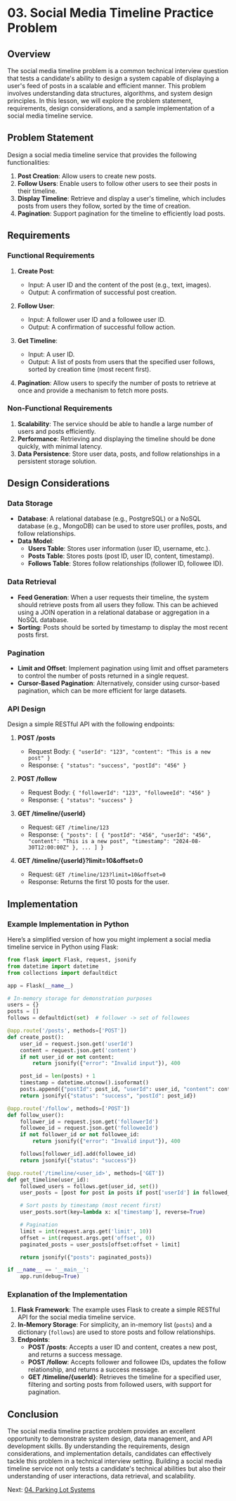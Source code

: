 # 03. Social Media Timeline Practice Problem

## Overview

The social media timeline problem is a common technical interview question that tests a candidate's ability to design a system capable of displaying a user's feed of posts in a scalable and efficient manner. This problem involves understanding data structures, algorithms, and system design principles. In this lesson, we will explore the problem statement, requirements, design considerations, and a sample implementation of a social media timeline service.

## Problem Statement

Design a social media timeline service that provides the following functionalities:

1. **Post Creation**: Allow users to create new posts.
2. **Follow Users**: Enable users to follow other users to see their posts in their timeline.
3. **Display Timeline**: Retrieve and display a user's timeline, which includes posts from users they follow, sorted by the time of creation.
4. **Pagination**: Support pagination for the timeline to efficiently load posts.

## Requirements

### Functional Requirements

1. **Create Post**:

   - Input: A user ID and the content of the post (e.g., text, images).
   - Output: A confirmation of successful post creation.

2. **Follow User**:

   - Input: A follower user ID and a followee user ID.
   - Output: A confirmation of successful follow action.

3. **Get Timeline**:

   - Input: A user ID.
   - Output: A list of posts from users that the specified user follows, sorted by creation time (most recent first).

4. **Pagination**: Allow users to specify the number of posts to retrieve at once and provide a mechanism to fetch more posts.

### Non-Functional Requirements

1. **Scalability**: The service should be able to handle a large number of users and posts efficiently.
2. **Performance**: Retrieving and displaying the timeline should be done quickly, with minimal latency.
3. **Data Persistence**: Store user data, posts, and follow relationships in a persistent storage solution.

## Design Considerations

### Data Storage

- **Database**: A relational database (e.g., PostgreSQL) or a NoSQL database (e.g., MongoDB) can be used to store user profiles, posts, and follow relationships.
- **Data Model**:
  - **Users Table**: Stores user information (user ID, username, etc.).
  - **Posts Table**: Stores posts (post ID, user ID, content, timestamp).
  - **Follows Table**: Stores follow relationships (follower ID, followee ID).

### Data Retrieval

- **Feed Generation**: When a user requests their timeline, the system should retrieve posts from all users they follow. This can be achieved using a JOIN operation in a relational database or aggregation in a NoSQL database.
- **Sorting**: Posts should be sorted by timestamp to display the most recent posts first.

### Pagination

- **Limit and Offset**: Implement pagination using limit and offset parameters to control the number of posts returned in a single request.
- **Cursor-Based Pagination**: Alternatively, consider using cursor-based pagination, which can be more efficient for large datasets.

### API Design

Design a simple RESTful API with the following endpoints:

1. **POST /posts**

   - Request Body: `{ "userId": "123", "content": "This is a new post" }`
   - Response: `{ "status": "success", "postId": "456" }`

2. **POST /follow**

   - Request Body: `{ "followerId": "123", "followeeId": "456" }`
   - Response: `{ "status": "success" }`

3. **GET /timeline/{userId}**

   - Request: `GET /timeline/123`
   - Response: `{ "posts": [ { "postId": "456", "userId": "456", "content": "This is a new post", "timestamp": "2024-08-30T12:00:00Z" }, ... ] }`

4. **GET /timeline/{userId}?limit=10&offset=0**
   - Request: `GET /timeline/123?limit=10&offset=0`
   - Response: Returns the first 10 posts for the user.

## Implementation

### Example Implementation in Python

Here’s a simplified version of how you might implement a social media timeline service in Python using Flask:

```python
from flask import Flask, request, jsonify
from datetime import datetime
from collections import defaultdict

app = Flask(__name__)

# In-memory storage for demonstration purposes
users = {}
posts = []
follows = defaultdict(set)  # follower -> set of followees

@app.route('/posts', methods=['POST'])
def create_post():
    user_id = request.json.get('userId')
    content = request.json.get('content')
    if not user_id or not content:
        return jsonify({"error": "Invalid input"}), 400

    post_id = len(posts) + 1
    timestamp = datetime.utcnow().isoformat()
    posts.append({"postId": post_id, "userId": user_id, "content": content, "timestamp": timestamp})
    return jsonify({"status": "success", "postId": post_id})

@app.route('/follow', methods=['POST'])
def follow_user():
    follower_id = request.json.get('followerId')
    followee_id = request.json.get('followeeId')
    if not follower_id or not followee_id:
        return jsonify({"error": "Invalid input"}), 400

    follows[follower_id].add(followee_id)
    return jsonify({"status": "success"})

@app.route('/timeline/<user_id>', methods=['GET'])
def get_timeline(user_id):
    followed_users = follows.get(user_id, set())
    user_posts = [post for post in posts if post['userId'] in followed_users]

    # Sort posts by timestamp (most recent first)
    user_posts.sort(key=lambda x: x['timestamp'], reverse=True)

    # Pagination
    limit = int(request.args.get('limit', 10))
    offset = int(request.args.get('offset', 0))
    paginated_posts = user_posts[offset:offset + limit]

    return jsonify({"posts": paginated_posts})

if __name__ == '__main__':
    app.run(debug=True)
```

### Explanation of the Implementation

1. **Flask Framework**: The example uses Flask to create a simple RESTful API for the social media timeline service.
2. **In-Memory Storage**: For simplicity, an in-memory list (`posts`) and a dictionary (`follows`) are used to store posts and follow relationships.
3. **Endpoints**:
   - **POST /posts**: Accepts a user ID and content, creates a new post, and returns a success message.
   - **POST /follow**: Accepts follower and followee IDs, updates the follow relationship, and returns a success message.
   - **GET /timeline/{userId}**: Retrieves the timeline for a specified user, filtering and sorting posts from followed users, with support for pagination.

## Conclusion

The social media timeline practice problem provides an excellent opportunity to demonstrate system design, data management, and API development skills. By understanding the requirements, design considerations, and implementation details, candidates can effectively tackle this problem in a technical interview setting. Building a social media timeline service not only tests a candidate's technical abilities but also their understanding of user interactions, data retrieval, and scalability.

Next: [04. Parking Lot Systems](./04-parking-lot-system.md)
